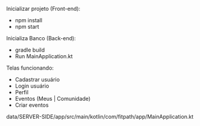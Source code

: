Inicializar projeto (Front-end):

- npm install
- npm start

Inicializa Banco (Back-end):

- gradle build
- Run MainApplication.kt

Telas funcionando:

- Cadastrar usuário
- Login usuário
- Perfil
- Eventos (Meus | Comunidade)
- Criar eventos

data/SERVER-SIDE/app/src/main/kotlin/com/fitpath/app/MainApplication.kt